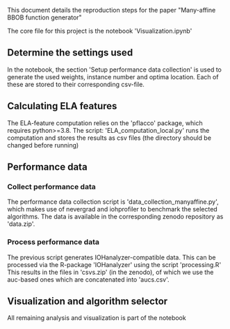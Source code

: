 This document details the reproduction steps for the paper "Many-affine BBOB function generator"

The core file for this project is the notebook 'Visualization.ipynb'

## Determine the settings used
In the notebook, the section 'Setup performance data collection' is used to generate the used weights, instance number and optima location. Each of these are stored to their corresponding csv-file.

## Calculating ELA features
The ELA-feature computation relies on the 'pflacco' package, which requires python>=3.8. The script: 'ELA_computation_local.py' runs the computation and stores the results as csv files (the directory should be changed before running)

## Performance data

### Collect performance data
The performance data collection script is 'data_collection_manyaffine.py', which makes use of nevergrad and iohprofiler to benchmark the selected algorithms. The data is available in the corresponding zenodo repository as 'data.zip'.

### Process performance data
The previous script generates IOHanalyzer-compatible data. This can be processed via the R-package 'IOHanalyzer' using the script 'processing.R' This results in the files in 'csvs.zip' (in the zenodo), of which we use the auc-based ones which are concatenated into 'aucs.csv'.

## Visualization and algorithm selector
All remaining analysis and visualization is part of the notebook